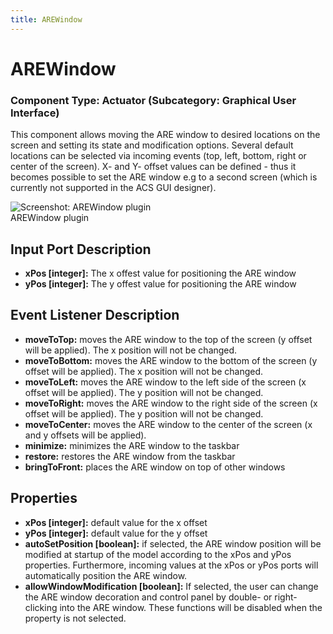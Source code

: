 ```yaml
---
title: AREWindow
---
```


# AREWindow

### Component Type: Actuator (Subcategory: Graphical User Interface)

This component allows moving the ARE window to desired locations on the screen and setting its state and modification options. Several default locations can be selected via incoming events (top, left, bottom, right or center of the screen). X- and Y- offset values can be defined - thus it becomes possible to set the ARE window e.g to a second screen (which is currently not supported in the ACS GUI designer).

![Screenshot:
        AREWindow plugin](./img/AREWindow.jpg "Screenshot: AREWindow plugin")  
AREWindow plugin

## Input Port Description

- **xPos \[integer\]:** The x offest value for positioning the ARE window
- **yPos \[integer\]:** The y offest value for positioning the ARE window

## Event Listener Description

- **moveToTop:** moves the ARE window to the top of the screen (y offset will be applied). The x position will not be changed.
- **moveToBottom:** moves the ARE window to the bottom of the screen (y offset will be applied). The x position will not be changed.
- **moveToLeft:** moves the ARE window to the left side of the screen (x offset will be applied). The y position will not be changed.
- **moveToRight:** moves the ARE window to the right side of the screen (x offset will be applied). The y position will not be changed.
- **moveToCenter:** moves the ARE window to the center of the screen (x and y offsets will be applied).
- **minimize:** minimizes the ARE window to the taskbar
- **restore:** restores the ARE window from the taskbar
- **bringToFront:** places the ARE window on top of other windows

## Properties

- **xPos \[integer\]:** default value for the x offset
- **yPos \[integer\]:** default value for the y offset
- **autoSetPosition \[boolean\]:** if selected, the ARE window position will be modified at startup of the model according to the xPos and yPos properties. Furthermore, incoming values at the xPos or yPos ports will automatically position the ARE window.
- **allowWindowModification \[boolean\]:** If selected, the user can change the ARE window decoration and control panel by double- or right-clicking into the ARE window. These functions will be disabled when the property is not selected.
